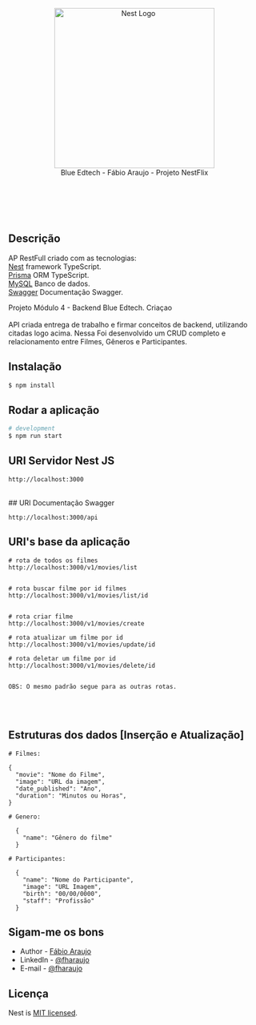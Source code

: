 <p align="center"

<a href="https://blueedtech.com.br/" target="blank"><img src="https://blueedtech.com.br/wp-content/themes/blue/dist/images/logo-blue-croped.gif" width="320" alt="Nest Logo" /></a><br>
Blue Edtech - Fábio Araujo - Projeto NestFlix

</p>
<br><br>
<br><br>

## Descrição

AP RestFull criado com as tecnologias:<br>
[Nest](https://github.com/nestjs/nest) framework TypeScript.<br>
[Prisma](https://www.prisma.io/) ORM TypeScript.<br>
[MySQL](https://www.mysql.com/) Banco de dados.<br>
[Swagger](https://swagger.io/) Documentação Swagger.

Projeto Módulo 4 - Backend Blue Edtech.
Criaçao
<br><br>
API criada entrega de trabalho e firmar conceitos de backend, utilizando citadas logo acima. Nessa Foi desenvolvido um CRUD completo e relacionamento entre Filmes, Gêneros e Participantes.

## Instalação

```bash
$ npm install
```

## Rodar a aplicação

```bash
# development
$ npm run start
```

## URI Servidor Nest JS

```
http://localhost:3000
```

<br>
## URI Documentação Swagger

```
http://localhost:3000/api
```

## URI's base da aplicação

```
# rota de todos os filmes
http://localhost:3000/v1/movies/list


# rota buscar filme por id filmes
http://localhost:3000/v1/movies/list/id


# rota criar filme
http://localhost:3000/v1/movies/create

# rota atualizar um filme por id
http://localhost:3000/v1/movies/update/id

# rota deletar um filme por id
http://localhost:3000/v1/movies/delete/id


OBS: O mesmo padrão segue para as outras rotas.

```
<br><br>
## Estruturas dos dados [Inserção e Atualização]


```
# Filmes:

{
  "movie": "Nome do Filme",
  "image": "URL da imagem",
  "date_published": "Ano",
  "duration": "Minutos ou Horas",
}
```


```
# Genero:

  {
    "name": "Gênero do filme"
  }
  ```



```
# Participantes:

  {
    "name": "Nome do Participante",
    "image": "URL Imagem",
    "birth": "00/00/0000",
    "staff": "Profissão"
  }
  ```






## Sigam-me os bons

- Author - [Fábio Araujo](https://github.com/fharaujo)
- LinkedIn - [@fharaujo](https://www.linkedin.com/in/fharaujo/)
- E-mail - [@fharaujo](mailto:araujofabio2012@gmail.com)

## Licença

Nest is [MIT licensed](LICENSE).
